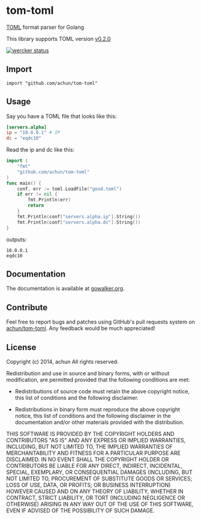 tom-toml
========

[TOML](https://github.com/mojombo/toml) format parser for Golang

This library supports TOML version
[v0.2.0](https://github.com/mojombo/toml/blob/master/versions/toml-v0.2.0.md)

[![wercker status](https://app.wercker.com/status/28e2ac15ba6930f928b10187ad4043c3 "wercker status")](https://app.wercker.com/project/bykey/28e2ac15ba6930f928b10187ad4043c3)

## Import

    import "github.com/achun/tom-toml"

## Usage

Say you have a TOML file that looks like this:

```toml
[servers.alpha]
ip = "10.0.0.1" # IP
dc = "eqdc10"
```

Read the ip and dc like this:

```go
import (
    "fmt"
    "github.com/achun/tom-toml"
)
func main() {
    conf, err := toml.LoadFile("good.toml")
    if err != nil {
        fmt.Println(err)
        return
    }
    fmt.Println(conf["servers.alpha.ip"].String())
    fmt.Println(conf["servers.alpha.dc"].String())
}
```

outputs:

```
10.0.0.1
eqdc10
```

## Documentation

The documentation is available at
[gowalker.org](http://gowalker.org/github.com/achun/tom-toml).

## Contribute

Feel free to report bugs and patches using GitHub's pull requests system on
[achun/tom-toml](https://github.com/achun/tom-toml). Any feedback would be
much appreciated!


## License

Copyright (c) 2014, achun
All rights reserved.

Redistribution and use in source and binary forms, with or without modification,
are permitted provided that the following conditions are met:

* Redistributions of source code must retain the above copyright notice, this
  list of conditions and the following disclaimer.

* Redistributions in binary form must reproduce the above copyright notice, this
  list of conditions and the following disclaimer in the documentation and/or
  other materials provided with the distribution.

THIS SOFTWARE IS PROVIDED BY THE COPYRIGHT HOLDERS AND CONTRIBUTORS "AS IS" AND
ANY EXPRESS OR IMPLIED WARRANTIES, INCLUDING, BUT NOT LIMITED TO, THE IMPLIED
WARRANTIES OF MERCHANTABILITY AND FITNESS FOR A PARTICULAR PURPOSE ARE
DISCLAIMED. IN NO EVENT SHALL THE COPYRIGHT HOLDER OR CONTRIBUTORS BE LIABLE FOR
ANY DIRECT, INDIRECT, INCIDENTAL, SPECIAL, EXEMPLARY, OR CONSEQUENTIAL DAMAGES
(INCLUDING, BUT NOT LIMITED TO, PROCUREMENT OF SUBSTITUTE GOODS OR SERVICES;
LOSS OF USE, DATA, OR PROFITS; OR BUSINESS INTERRUPTION) HOWEVER CAUSED AND ON
ANY THEORY OF LIABILITY, WHETHER IN CONTRACT, STRICT LIABILITY, OR TORT
(INCLUDING NEGLIGENCE OR OTHERWISE) ARISING IN ANY WAY OUT OF THE USE OF THIS
SOFTWARE, EVEN IF ADVISED OF THE POSSIBILITY OF SUCH DAMAGE.
